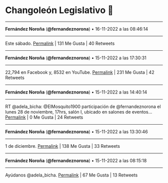 # Changoleón Legislativo 🙈
*****
**Fernández Noroña** (**@fernandeznorona**) • 16-11-2022 a las 08:46:14
*****
Este sábado.
[Permalink](https://twitter.com/fernandeznorona/status/1592921998107496449) | 131 Me Gusta | 40 Retweets
*****
**Fernández Noroña** (**@fernandeznorona**) • 15-11-2022 a las 17:30:31
*****
22,794 en Facebook y, 8532 en YouTube.
[Permalink](https://twitter.com/fernandeznorona/status/1592691550743859200) | 231 Me Gusta | 42 Retweets
*****
**Fernández Noroña** (**@fernandeznorona**) • 15-11-2022 a las 14:40:14
*****
RT @adela_bicha: @ElMosquito1900 participación de @fernandeznorona el lunes  28 de noviembre, 17hrs, salón I, ubicado en salones de eventos…
[Permalink](https://twitter.com/fernandeznorona/status/1592648698982715393) | 0 Me Gusta | 24 Retweets
*****
**Fernández Noroña** (**@fernandeznorona**) • 15-11-2022 a las 13:30:46
*****
1 de diciembre.
[Permalink](https://twitter.com/fernandeznorona/status/1592631215227826176) | 138 Me Gusta | 33 Retweets
*****
**Fernández Noroña** (**@fernandeznorona**) • 15-11-2022 a las 08:15:18
*****
Ayúdanos @adela_bicha.
[Permalink](https://twitter.com/fernandeznorona/status/1592551829287866370) | 67 Me Gusta | 13 Retweets